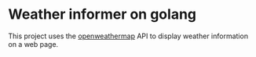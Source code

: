 Weather informer on golang
==========================
This project uses the [openweathermap](http://openweathermap.org "Current weather and forecasts in your city") API to display weather information on a web page.
